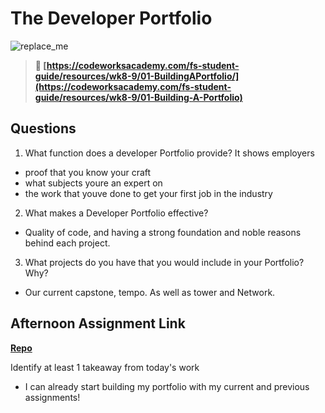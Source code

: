 # The Developer Portfolio

![replace_me](https://codeworks.blob.core.windows.net/public/assets/img/illustrations/placeholder.svg)

> **📖 [https://codeworksacademy.com/fs-student-guide/resources/wk8-9/01-BuildingAPortfolio/](https://codeworksacademy.com/fs-student-guide/resources/wk8-9/01-Building-A-Portfolio)**

## Questions

1. What function does a developer Portfolio provide?
It shows employers
- proof that you know your craft
- what subjects youre an expert on
- the work that youve done to get your first job in the industry

2. What makes a Developer Portfolio effective?
- Quality of code, and having a strong foundation and noble reasons behind each project.

3. What projects do you have that you would include in your Portfolio? Why?
- Our current capstone, tempo. As well as tower and Network.

## Afternoon Assignment Link

**[Repo](https://github.com/josuehdz0/tempo)**

Identify at least 1 takeaway from today's work
- I can already start building my portfolio with my current and previous assignments!